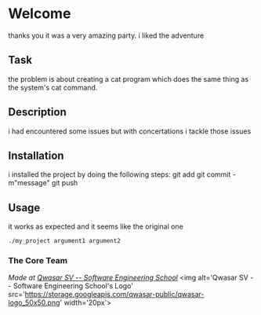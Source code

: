# Welcome 
thanks you it was a very amazing party. i liked the adventure

## Task
the problem is about creating a cat program which does the same thing as the system's cat command.

## Description
 i had encountered some issues but with concertations i tackle those issues

## Installation
  i installed the project by doing the following steps:
  git add
  git commit -m"message"
  git push

## Usage
it works as expected and it seems like the original one
```
./my_project argument1 argument2
```

### The Core Team


<span><i>Made at <a href='https://qwasar.io'>Qwasar SV -- Software Engineering School</a></i></span>
<span><img alt='Qwasar SV -- Software Engineering School's Logo' src='https://storage.googleapis.com/qwasar-public/qwasar-logo_50x50.png' width='20px'></span>
